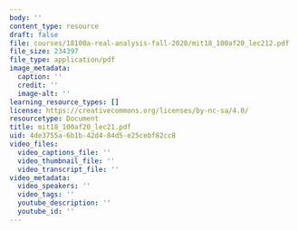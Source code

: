 ```yaml
---
body: ''
content_type: resource
draft: false
file: courses/18100a-real-analysis-fall-2020/mit18_100af20_lec212.pdf
file_size: 234397
file_type: application/pdf
image_metadata:
  caption: ''
  credit: ''
  image-alt: ''
learning_resource_types: []
license: https://creativecommons.org/licenses/by-nc-sa/4.0/
resourcetype: Document
title: mit18_100af20_lec21.pdf
uid: 4de3755a-6b1b-42d4-84d5-e25cebf82cc8
video_files:
  video_captions_file: ''
  video_thumbnail_file: ''
  video_transcript_file: ''
video_metadata:
  video_speakers: ''
  video_tags: ''
  youtube_description: ''
  youtube_id: ''
---
```


